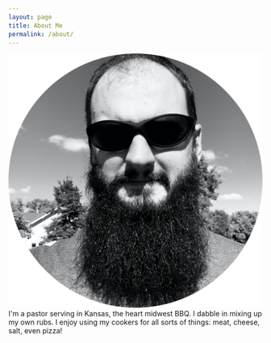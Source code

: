 ```yaml
---
layout: page
title: About Me
permalink: /about/
---
```


![The BBQ Rev](/assets/the-bbq-rev-round.png#float-left) I'm a pastor serving in Kansas, the heart midwest BBQ. I dabble in mixing up my own rubs. I enjoy using my cookers for all sorts of things: meat, cheese, salt, even pizza!
